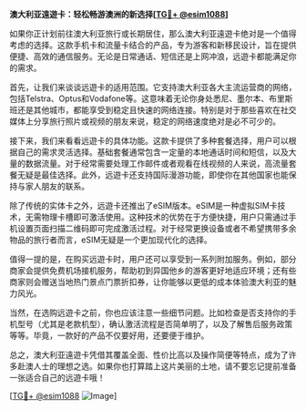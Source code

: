 **澳大利亚遠遊卡：轻松畅游澳洲的新选择[[TG💪+ @esim1088](https://t.me/s/esim1088)]**

如果你正计划前往澳大利亚旅行或长期居住，那么澳大利亚遠遊卡绝对是一个值得考虑的选择。这款手机卡和流量卡结合的产品，专为游客和新移民设计，旨在提供便捷、高效的通信服务。无论是日常通话、短信还是上网冲浪，远遊卡都能满足你的需求。

首先，让我们来谈谈远遊卡的适用范围。它支持澳大利亚各大主流运营商的网络，包括Telstra、Optus和Vodafone等。这意味着无论你身处悉尼、墨尔本、布里斯班还是其他城市，都能享受到稳定且快速的网络连接。特别是对于那些喜欢在社交媒体上分享旅行照片或视频的朋友来说，稳定的网络速度绝对是必不可少的。

接下来，我们来看看远遊卡的具体功能。这款卡提供了多种套餐选择，用户可以根据自己的需求灵活选择。基础套餐通常包含一定量的本地通话时间和短信，以及大量的数据流量。对于经常需要处理工作邮件或者观看在线视频的人来说，高流量套餐无疑是最佳选择。此外，远遊卡还支持国际漫游功能，即使你在其他国家也能保持与家人朋友的联系。

除了传统的实体卡之外，远遊卡还推出了eSIM版本。eSIM是一种虚拟SIM卡技术，无需物理卡槽即可激活使用。这种技术的优势在于方便快捷，用户只需通过手机设置页面扫描二维码即可完成激活过程。对于经常更换设备或者不希望携带多余物品的旅行者而言，eSIM无疑是一个更加现代化的选择。

值得一提的是，在购买远遊卡时，用户还可以享受到一系列附加服务。例如，部分商家会提供免费机场接机服务，帮助初到异国他乡的游客更好地适应环境；还有些商家则会赠送当地热门景点门票折扣券，让你能够以更低的成本体验澳大利亚的魅力风光。

当然，在选购远遊卡之前，你也应该注意一些细节问题。比如检查是否支持你的手机型号（尤其是老款机型），确认激活流程是否简单明了，以及了解售后服务政策等等。毕竟，一款好的产品不仅要好用，还要便于维护。

总之，澳大利亚遠遊卡凭借其覆盖全面、性价比高以及操作简便等特点，成为了许多赴澳人士的理想之选。如果你也打算踏上这片美丽的土地，请不要忘记提前准备一张适合自己的远遊卡哦！

[[TG💪+ @esim1088](https://t.me/s/esim1088) ![Image](https://i.postimg.cc/4NQfJmqS/Snipaste-2025-05-13-00-14-12.png)]